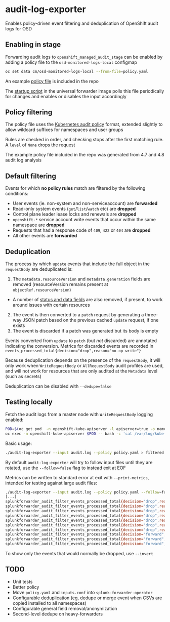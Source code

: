 # audit-log-exporter

Enables policy-driven event filtering and deduplication of OpenShift audit logs for OSD

## Enabling in stage

Forwarding audit logs to `openshift_managed_audit_stage` can be enabled by adding a policy file to the `osd-monitored-logs-local` configmap

```bash
oc set data cm/osd-monitored-logs-local --from-file=policy.yaml
```

An example [policy file](policy.yaml) is included in the repo

The [startup script](../containers/forwarder/run.sh) in the universal forwarder image polls this file periodically for changes and enables or disables the input accordingly

## Policy filtering

The policy file uses the [Kubernetes audit policy](https://kubernetes.io/docs/tasks/debug-application-cluster/audit/) format, extended slightly to allow wildcard suffixes for namespaces and user groups

Rules are checked in order, and checking stops after the first matching rule. A `level` of `None` drops the request

The example policy file included in the repo was generated from 4.7 and 4.8 audit log analysis

## Default filtering

Events for which __no policy rules__ match are filtered by the following conditions:

* User events (ie. non-system and non-serviceaccount) are __forwarded__
* Read-only system events (`get`/`list`/`watch` etc) are __dropped__
* Control plane leader lease locks and renewals are __dropped__
* `openshift-*` service account write events that occur within the same namespace are __dropped__
* Requests that had a response code of `409`, `422` or `404` are __dropped__
* All other events are __forwarded__

## Deduplication

The process by which `update` events that include the full object in the `requestBody` are deduplicated is:

1. The `metadata.resourceVersion` and `metadata.generation` fields are removed (resourceVersion remains present at `objectRef.resourceVersion`)
  * A number of [status and data fields](main.go#L38) are also removed, if present, to work around issues with certain resources
2. The event is then converted to a `patch` request by generating a three-way JSON patch based on the previous cached `update` request, if one exists
3. The event is discarded if a patch was generated but its body is empty

Events converted from `update` to `patch` (but _not_ discarded) are annotated indicating the conversion. Metrics for discarded events are recorded in `events_processed_total{decision="drop",reason="no-op write"}`

Because deduplication depends on the presence of the `requestBody`, it will only work when `WriteRequestBody` or `AllRequestBody` audit profiles are used, and will not work for resources that are only audited at the `Metadata` level (such as secrets)

Deduplication can be disabled with `--dedupe=false`

## Testing locally

Fetch the audit logs from a master node with `WriteRequestBody` logging enabled:

```bash
POD=$(oc get pod  -n openshift-kube-apiserver -l apiserver=true -o name | head -n 1)
oc exec -n openshift-kube-apiserver $POD -- bash -c 'cat /var/log/kube-apiserver/audit*.log | gzip -f -9' | gzip -d > audit.log
```

Basic usage:
```bash
./audit-log-exporter --input audit.log --policy policy.yaml > filtered.log
```

By default `audit-log-exporter` will try to follow input files until they are rotated, use the `--follow=false` flag to instead exit at EOF

Metrics can be written to standard error at exit with `--print-metrics`, intended for testing against large audit files:

```bash
./audit-log-exporter --input audit.log --policy policy.yaml --follow=false --print-metrics >/dev/null
[...]
splunkforwarder_audit_filter_events_processed_total{decision="drop",reason="leader lease"} 33833.0
splunkforwarder_audit_filter_events_processed_total{decision="drop",reason="no-op write"} 29555.0
splunkforwarder_audit_filter_events_processed_total{decision="drop",reason="policy rule #1"} 9365.0
splunkforwarder_audit_filter_events_processed_total{decision="drop",reason="policy rule #2"} 77110.0
splunkforwarder_audit_filter_events_processed_total{decision="drop",reason="policy rule #5"} 183.0
splunkforwarder_audit_filter_events_processed_total{decision="drop",reason="response code 409"} 1391.0
splunkforwarder_audit_filter_events_processed_total{decision="drop",reason="response code 422"} 23.0
splunkforwarder_audit_filter_events_processed_total{decision="forward",reason="policy rule #10"} 381.0
splunkforwarder_audit_filter_events_processed_total{decision="forward",reason="policy rule #3"} 180.0
splunkforwarder_audit_filter_events_processed_total{decision="forward",reason="policy rule #4"} 512.0
```

To show only the events that would normally be dropped, use `--invert`

## TODO

* Unit tests
* Better policy
* Move `policy.yaml` and `inputs.conf` into `splunk-forwarder-operator`
* Configurable deduplication (eg, dedupe or merge event when CSVs are copied installed to all namespaces)
* Configurable general field removal/anonymization
* Second-level dedupe on heavy-forwarders
